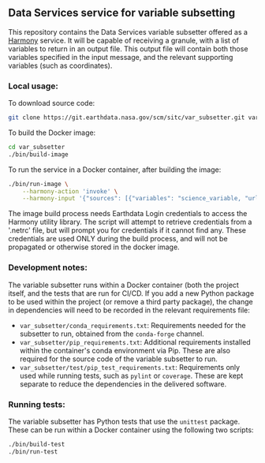 ## Data Services service for variable subsetting

This repository contains the Data Services variable subsetter offered as a
[Harmony](https://wiki.earthdata.nasa.gov/spaces/viewspace.action?key=HARMONY)
service. It will be capable of receiving a granule, with a list of variables to
return in an output file. This output file will contain both those variables
specified in the input message, and the relevant supporting variables (such as
coordinates).

### Local usage:

To download source code:

```bash
git clone https://git.earthdata.nasa.gov/scm/sitc/var_subsetter.git var_subsetter
```

To build the Docker image:

```bash
cd var_subsetter
./bin/build-image
```

To run the service in a Docker container, after building the image:

```bash
./bin/run-image \
	--harmony-action 'invoke' \
	--harmony-input '{"sources": [{"variables": "science_variable, "url": "..."}], "user": "urs_user", "isSynchronous": true}'
```

The image build process needs Earthdata Login credentials to access the Harmony
utility library. The script will attempt to retrieve credentials from a
'.netrc' file, but will prompt you for credentials if it cannot find any. These
credentials are used ONLY during the build process, and will not be propagated
or otherwise stored in the docker image.

### Development notes:

The variable subsetter runs within a Docker container (both the project itself,
and the tests that are run for CI/CD. If you add a new Python package to be
used within the project (or remove a third party package), the change in
dependencies will need to be recorded in the relevant requirements file:

* `var_subsetter/conda_requirements.txt`: Requirements needed for the subsetter
	to run, obtained from the `conda-forge` channel.
* `var_subsetter/pip_requirements.txt`: Additional requirements installed
	within the container's conda environment via Pip. These are also required
	for the source code of the variable subsetter to run.
* `var_subsetter/test/pip_test_requirements.txt`: Requirements only used while
	running tests, such as `pylint` or `coverage`. These are kept separate to
	reduce the dependencies in the delivered software.

### Running tests:

The variable subsetter has Python tests that use the `unittest` package. These
can be run within a Docker container using the following two scripts:

```bash
./bin/build-test
./bin/run-test
```
